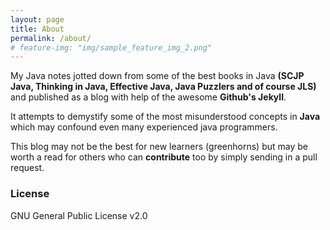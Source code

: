 ```yaml
---
layout: page
title: About
permalink: /about/
# feature-img: "img/sample_feature_img_2.png"
---
```


My Java notes jotted down from some of the best books in Java __(SCJP Java, Thinking in Java,
Effective Java, Java Puzzlers and of course JLS)__ and published as a blog with help of the awesome
__Github's Jekyll__.

It attempts to demystify some of the most misunderstood concepts in **Java** which may confound
even many experienced java programmers.

This blog may not be the best for new learners (greenhorns) but may be worth a read for others who
can **contribute** too by simply sending in a pull request.

### License
GNU General Public License v2.0
